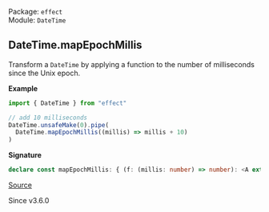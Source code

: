 Package: `effect`<br />
Module: `DateTime`<br />

## DateTime.mapEpochMillis

Transform a `DateTime` by applying a function to the number of milliseconds
since the Unix epoch.

**Example**

```ts
import { DateTime } from "effect"

// add 10 milliseconds
DateTime.unsafeMake(0).pipe(
  DateTime.mapEpochMillis((millis) => millis + 10)
)
```

**Signature**

```ts
declare const mapEpochMillis: { (f: (millis: number) => number): <A extends DateTime>(self: A) => A; <A extends DateTime>(self: A, f: (millis: number) => number): A; }
```

[Source](https://github.com/Effect-TS/effect/tree/main/packages/effect/src/DateTime.ts#L1272)

Since v3.6.0